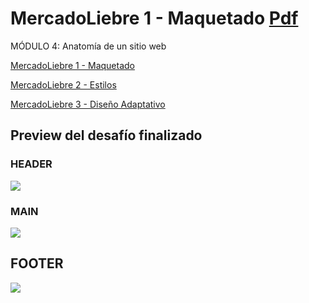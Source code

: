 # MercadoLiebre 1 - Maquetado [Pdf](https://github.com/EveNavarro/mercadoLiebre-Maquetado/blob/master/Desaf%C3%ADoPDF/ML1-pdf.pdf)
MÓDULO 4: Anatomía de un sitio web

[MercadoLiebre 1 - Maquetado](https://github.com/EveNavarro/mercadoLiebre-Maquetado)


[MercadoLiebre 2 - Estilos](https://github.com/EveNavarro/mercadoLiebre2-Estilos)

[MercadoLiebre 3 - Diseño Adaptativo](https://github.com/EveNavarro/mercadoLiebre3-Adaptativo)

## Preview del desafío finalizado

### HEADER
<img src="https://github.com/EveNavarro/mercadoLiebre-Maquetado/blob/master/public/img/Preview%20del%20desafio-header.png">

### MAIN
<img src="https://github.com/EveNavarro/mercadoLiebre-Maquetado/blob/master/public/img/Preview%20del%20desafio-sections.png">

## FOOTER
<img src="https://github.com/EveNavarro/mercadoLiebre-Maquetado/blob/master/public/img/Preview%20del%20desafio-footer.png">

